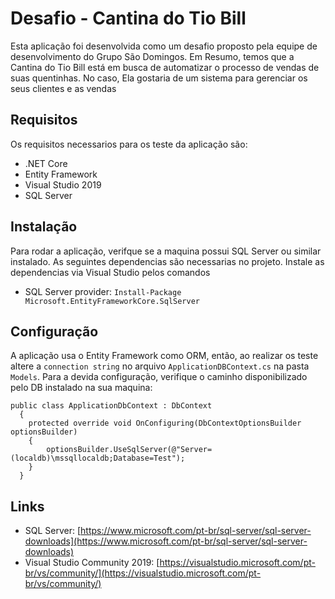 # Desafio - Cantina do Tio Bill
Esta aplicação foi desenvolvida como um desafio proposto pela equipe de desenvolvimento do Grupo São Domingos.
Em Resumo, temos que a Cantina do Tio Bill está em busca de automatizar o processo de vendas de suas quentinhas. 
No caso, Ela gostaria de um sistema para gerenciar os seus clientes e as vendas

## Requisitos
Os requisitos necessarios para os teste da aplicação são:
 - .NET Core
 - Entity Framework
 - Visual Studio 2019
 - SQL Server
 
 ## Instalação
 Para rodar a aplicação, verifque se a maquina possui SQL Server ou similar instalado. As seguintes dependencias são necessarias no projeto.
 Instale as dependencias via Visual Studio pelos comandos
  - SQL Server provider: `Install-Package Microsoft.EntityFrameworkCore.SqlServer`
  
  ## Configuração
  A aplicação usa o Entity Framework como ORM, então, ao realizar os teste altere a `connection string` no arquivo `ApplicationDBContext.cs` na pasta `Models`.
  Para a devida configuração, verifique o caminho disponibilizado pelo DB instalado na sua maquina:
  
  ```
  public class ApplicationDbContext : DbContext
    {
      protected override void OnConfiguring(DbContextOptionsBuilder optionsBuilder)
      {
          optionsBuilder.UseSqlServer(@"Server=(localdb)\mssqllocaldb;Database=Test");
      }
    }
  ```
  
## Links
  - SQL Server: [https://www.microsoft.com/pt-br/sql-server/sql-server-downloads](https://www.microsoft.com/pt-br/sql-server/sql-server-downloads)
  - Visual Studio Community 2019: [https://visualstudio.microsoft.com/pt-br/vs/community/](https://visualstudio.microsoft.com/pt-br/vs/community/)
  
